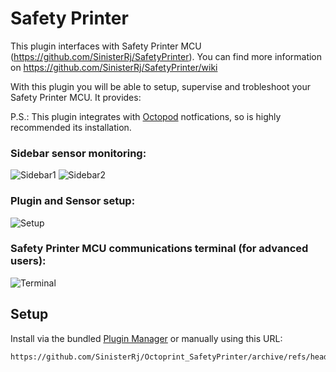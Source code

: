 # Safety Printer

This plugin interfaces with Safety Printer MCU (https://github.com/SinisterRj/SafetyPrinter). You can find more information on https://github.com/SinisterRj/SafetyPrinter/wiki

With this plugin you will be able to setup, supervise and trobleshoot your Safety Printer MCU. It provides:

P.S.: This plugin integrates with [Octopod](https://plugins.octoprint.org/plugins/octopod/) notfications, so is highly recommended its installation.

### Sidebar sensor monitoring:
![Sidebar1](https://user-images.githubusercontent.com/81830673/131403877-08929120-4f60-4287-9d52-c4439e3d3743.PNG)
![Sidebar2](https://user-images.githubusercontent.com/81830673/131403878-91b9ae85-5824-4c6a-8ecc-3547a118b801.PNG)

### Plugin and Sensor setup:

![Setup](https://user-images.githubusercontent.com/81830673/131403880-dc925006-be2c-4867-b86b-47fb8adfeb09.PNG)

### Safety Printer MCU communications terminal (for advanced users):

![Terminal](https://user-images.githubusercontent.com/81830673/131403874-1c2fbd0e-29bd-4d8f-bb4c-3435596f511d.PNG)

## Setup

Install via the bundled [Plugin Manager](https://docs.octoprint.org/en/master/bundledplugins/pluginmanager.html)
or manually using this URL:

    https://github.com/SinisterRj/Octoprint_SafetyPrinter/archive/refs/heads/main.zip
